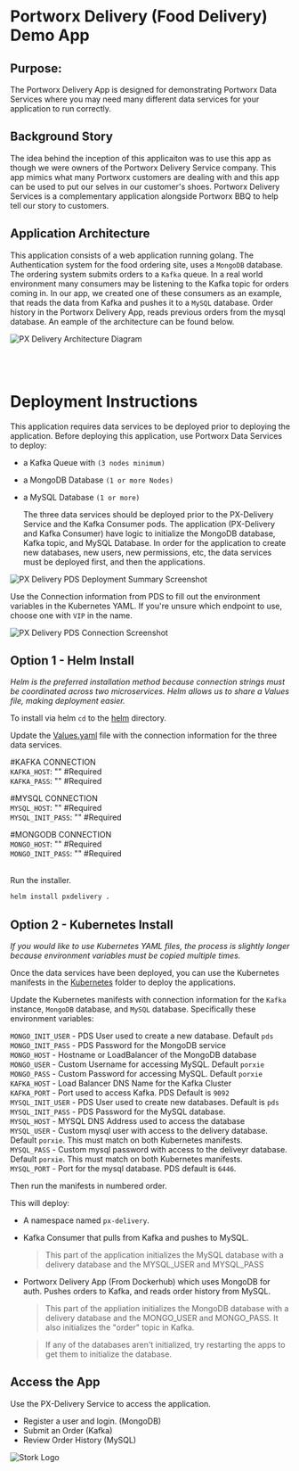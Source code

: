 # Portworx Delivery (Food Delivery) Demo App

## Purpose:
The Portworx Delivery App is designed for demonstrating Portworx Data Services where you may need many different data services for your application to run correctly. 

## Background Story
The idea behind the inception of this applicaiton was to use this app as though we were owners of the Portworx Delivery Service company. This app mimics what many Portworx customers are dealing with and this app can be used to put our selves in our customer's shoes. Portworx Delivery Services is a complementary application alongside Portworx BBQ to help tell our story to customers.

## Application Architecture
This application consists of a web application running golang. The Authentication system for the food ordering site, uses a `MongoDB` database. The ordering system submits orders to a `Kafka` queue. In a real world environment many consumers may be listening to the Kafka topic for orders coming in. In our app, we created one of these consumers as an example, that reads the data from Kafka and pushes it to a `MySQL` database. Order history in the Portworx Delivery App, reads previous orders from the mysql database. An eample of the architecture can be found below.

![PX Delivery Architecture Diagram](./static/px-delivery-arch.png)

</br>
</br>


# Deployment Instructions


This application requires data services to be deployed prior to deploying the application. Before deploying this application, use Portworx Data Services to deploy:
-  a Kafka Queue with `(3 nodes minimum)`
-  a MongoDB Database `(1 or more Nodes)`
-  a MySQL Database `(1 or more)` 
   
   The three data services should be deployed prior to the PX-Delivery Service and the Kafka Consumer pods. The application (PX-Delivery and Kafka Consumer) have logic to initialize the MongoDB database, Kafka topic, and MySQL Database. In order for the application to create new databases, new users, new permissions, etc, the data services must be deployed first, and then the applications.

![PX Delivery PDS Deployment Summary Screenshot](./static/px-delivery-pds.png)

Use the Connection information from PDS to fill out the environment variables in the Kubernetes YAML. If you're unsure which endpoint to use, choose one with `VIP` in the name.

![PX Delivery PDS Connection Screenshot](./static/px-delivery-pds-conn.png)

## Option 1 - Helm Install
*Helm is the preferred installation method because connection strings must be coordinated across two microservices. Helm allows us to share a Values file, making deployment easier.*


To install via helm `cd` to the [helm](./deploy/helm/) directory.

Update the [Values.yaml](./deploy/helm/values.yaml) file with the connection information for the three data services.

#KAFKA CONNECTION</br>
`KAFKA_HOST`: "" #Required</br>
`KAFKA_PASS`: "" #Required</br>

#MYSQL CONNECTION</br>
`MYSQL_HOST`: "" #Required</br>
`MYSQL_INIT_PASS`: "" #Required</br>

#MONGODB CONNECTION</br>
`MONGO_HOST`: "" #Required</br>
`MONGO_INIT_PASS`: "" #Required</br>

<br>
Run the installer.
<br>

``` bash
helm install pxdelivery .
```

## Option 2 - Kubernetes Install
*If you would like to use Kubernetes YAML files, the process is slightly longer because environment variables must be copied multiple times.*

Once the data services have been deployed, you can use the Kubernetes manifests in the [Kubernetes](.deploy/kubernetes/) folder to deploy the applications.

Update the Kubernetes manifests with connection information for the `Kafka` instance, `MongoDB` database, and `MySQL` database. Specifically these environment variables:

`MONGO_INIT_USER` - PDS User used to create a new database. Default `pds`<br/>
`MONGO_INIT_PASS` - PDS Password for the MongoDB service <br/>
`MONGO_HOST` - Hostname or LoadBalancer of the MongoDB database<br/>
`MONGO_USER` - Custom Username for accessing MySQL. Default `porxie`<br/>
`MONGO_PASS` - Custom Password for accessing MySQL. Default `porxie`<br/>
`KAFKA_HOST` - Load Balancer DNS Name for the Kafka Cluster<br/>
`KAFKA_PORT` - Port used to access Kafka. PDS Default is `9092`<br/>
`MYSQL_INIT_USER` - PDS User used to create new databases. Default is `pds`</br>
`MYSQL_INIT_PASS` - PDS Password for the MySQL database. </br>
`MYSQL_HOST` - MYSQL DNS Address used to access the database<br/>
`MYSQL_USER` - Custom mysql user with access to the delivery database. Default `porxie`. This must match on both Kubernetes manifests.<br/>
`MYSQL_PASS` - Custom mysql password with access to the deliveyr database. Default `porxie`. This must match on both Kubernetes manifests.<br/>
`MYSQL_PORT` - Port for the mysql database. PDS default is `6446`.<br/>


Then run the manifests in numbered order. 

This will deploy:

- A namespace named `px-delivery`.
  
- Kafka Consumer that pulls from Kafka and pushes to MySQL. 
  > This part of the application initializes the MySQL database with a delivery database and the MYSQL_USER and MYSQL_PASS

- Portworx Delivery App (From Dockerhub) which uses MongoDB for auth. Pushes orders to Kafka, and reads order history from MySQL.
  > This part of the appliation initializes the MongoDB database with a delivery database and the MONGO_USER and MONGO_PASS. It also initializes the "order" topic in Kafka.

  > If any of the databases aren't initialized, try restarting the apps to get them to initialize the database.

## Access the App

Use the PX-Delivery Service to access the application. 

- Register a user and login. (MongoDB)
- Submit an Order (Kafka)
- Review Order History (MySQL)

![Stork Logo](./static/assets/img/stork.png)